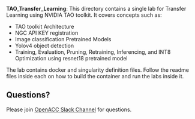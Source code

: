 **TAO_Transfer_Learning**: This directory contains a single lab for Transfer Learning using NVIDIA TAO toolkit. It covers concepts such as:
- TAO toolkit Architecture
- NGC API KEY registration
- Image classification Pretrained Models
- Yolov4 object detection 
- Training, Evaluation, Pruning, Retraining, Inferencing, and INT8 Optimization using resnet18 pretrained model

The lab contains docker and singularity definition files. Follow the readme files inside each on how to build the container and run the labs inside it. 


<!--# Slides:
The slides associated with these training materials can be downloaded from [Google Slides](https://drive.google.com/drive/folders/1nYd_oHbmA4cxdDPesg5CwQkrvr0E3ruf?usp=sharing)
-->

## Questions?
Please join [OpenACC Slack Channel](https://openacclang.slack.com/messages/openaccusergroup) for questions.